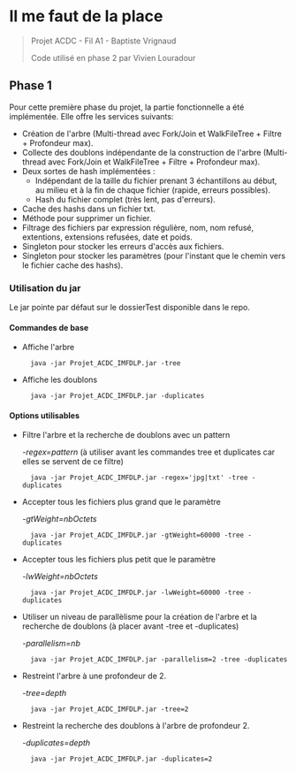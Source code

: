 # Il me faut de la place
>Projet ACDC - Fil A1 - Baptiste Vrignaud
>
>Code utilisé en phase 2 par Vivien Louradour

## Phase 1

Pour cette première phase du projet, la partie fonctionnelle a été implémentée.
Elle offre les services suivants:

* Création de l'arbre (Multi-thread avec Fork/Join et WalkFileTree + Filtre + Profondeur max).
* Collecte des doublons indépendante de la construction de l'arbre (Multi-thread avec Fork/Join et WalkFileTree + Filtre + Profondeur max).
* Deux sortes de hash implémentées :
  * Indépendant de la taille du fichier prenant 3 échantillons au début, au milieu et à la fin de chaque fichier (rapide, erreurs possibles).
  * Hash du fichier complet (très lent, pas d'erreurs).
* Cache des hashs dans un fichier txt.
* Méthode pour supprimer un fichier.
* Filtrage des fichiers par expression régulière, nom, nom refusé, extentions, extensions refusées, date et poids.
* Singleton pour stocker les erreurs d'accès aux fichiers.
* Singleton pour stocker les paramètres (pour l'instant que le chemin vers le fichier cache des hashs).

### Utilisation du jar

Le jar pointe par défaut sur le dossierTest disponible dans le repo.

#### Commandes de base
* Affiche l'arbre

        java -jar Projet_ACDC_IMFDLP.jar -tree
    
* Affiche les doublons

        java -jar Projet_ACDC_IMFDLP.jar -duplicates

#### Options utilisables
* Filtre l'arbre et la recherche de doublons avec un pattern

    *-regex=pattern* (à utiliser avant les commandes tree et duplicates car elles se servent de ce filtre)

        java -jar Projet_ACDC_IMFDLP.jar -regex='jpg|txt' -tree -duplicates
    
* Accepter tous les fichiers plus grand que le paramètre

    *-gtWeight=nbOctets* 

        java -jar Projet_ACDC_IMFDLP.jar -gtWeight=60000 -tree -duplicates
    
* Accepter tous les fichiers plus petit que le paramètre

    *-lwWeight=nbOctets* 

        java -jar Projet_ACDC_IMFDLP.jar -lwWeight=60000 -tree -duplicates
    
* Utiliser un niveau de parallèlisme pour la création de l'arbre et la recherche de doublons 
(à placer avant -tree et -duplicates)

    *-parallelism=nb* 

        java -jar Projet_ACDC_IMFDLP.jar -parallelism=2 -tree -duplicates
    
* Restreint l'arbre à une profondeur de 2.

    *-tree=depth* 

        java -jar Projet_ACDC_IMFDLP.jar -tree=2
    
* Restreint la recherche des doublons à l'arbre de profondeur 2.

    *-duplicates=depth* 

        java -jar Projet_ACDC_IMFDLP.jar -duplicates=2